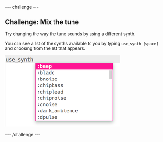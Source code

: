 \--- challenge \---

## Challenge: Mix the tune

Try changing the way the tune sounds by using a different synth.

You can see a list of the synths available to you by typing `use_synth [space]` and choosing from the list that appears.

![Choosing a synth](images/use_synth.png)

\--- /challenge \---